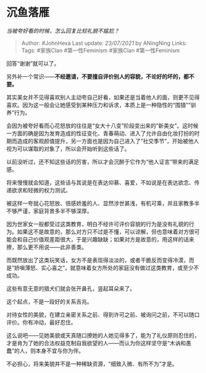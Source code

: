# 沉鱼落雁
*当被夸好看的时候，怎么回复比较礼貌不尴尬？*

> Author: #JohnHexa
Last update: *23/07/2021* by ANingNing
Links:
Tags:  #家族Clan #第一性Feminism #家族Clan #第一性Feminism



回答“谢谢”就可以了。

另外补一个常识——**不经邀请，不要擅自评价别人的容貌，不论好的坏的，都不要。**

其实美女并不见得喜欢别人主动夸自己好看，如果还是当着他人的面，则更不见得喜欢。因为这一般会让她感受到某种压力和诉求，本质上是一种隐性的“围猎”“驯养”行为。

会因为被夸好看而心花怒放的往往是“女大十八变”阶段变出来的“新美女”。这时候一方面的确是因为发育造成的性征变化、青春萌动、进入了允许自由化妆打扮的时期而造成的客观颜值提升，另一方面也是因为自己进入了“社交季节”，开始被他人视为可以谋取的对象了，所以会开始听到这些话了。

以前没听过，还不知这些话的厉害，所以才会沉醉于它作为“他人证言”带来的满足感。

将来慢慢就会知道，这些话与其说是在表达仰慕、喜爱，不如说是在表达欲念、传递欲求和轻微的权力测试。

被这样一夸就心花怒放、倍感娇羞的人、显然涉世甚浅，有机可乘，并且家教多半不够严谨，家庭背景多半不够深厚。

因为世家女一般都受过这类教育，明白不经许可评价容貌的行为是没有礼貌的行为。如果这不是故意的，那么对方只不过是不懂，可以谅解，但也意味着对方很可能会和自己价值观差距很大，于是兴趣缺缺；如果对方是故意的，用这样的话来撩，那么更不用说——此非善类。

而既然放出了这类玩笑话，女方不是表现得淡淡的，或者干脆反而变得冷漠，而是“娇嗔薄怒、实心喜之”，就意味着女方所处的家庭没有做过这类教育，或至少不成功。

这些有意无意的猎犬们就会张开鼻孔，竖起耳朵来了。

这个起点，不是一段好的关系吉兆。

对待女性的美貌，在建立亲密关系之前、得到许可之前、被询问之前，不可以随口评价。你有冲动，最好忍住。

这么说吧——见她美貌或天真随口撩她的人她见得多了，能为了礼仪原则忍住的，才是肯为了她的合法权益克制自我欲望的人——而认为你这样坚守是“木讷和愚蠢”的人，则本身不宜与你为伴。

不必担心，将来美貌并不是一种稀缺资源，“细致入微、有所不为”才是。



